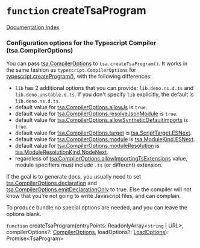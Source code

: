# `function` createTsaProgram

[Documentation Index](../README.md)

### Configuration options for the Typescript Compiler (tsa.CompilerOptions)

You can pass [tsa.CompilerOptions](../private.interface.CompilerOptions/README.md) to `tsa.createTsaProgram()`. It works in the same fashion as `typescript.CompilerOptions` for [typescript.createProgram()](../function.createProgram/README.md), with the following differences:
- `lib` has 2 additional options that you can provide: `lib.deno.ns.d.ts` and `lib.deno.unstable.d.ts`. If you don't specify `lib` explicitly, the default is `lib.deno.ns.d.ts`.
- default value for [tsa.CompilerOptions.allowJs](../private.interface.CompilerOptions/README.md#-allowjs-boolean) is `true`.
- default value for [tsa.CompilerOptions.resolveJsonModule](../private.interface.CompilerOptions/README.md#-resolvejsonmodule-boolean) is `true`.
- default value for [tsa.CompilerOptions.allowSyntheticDefaultImports](../private.interface.CompilerOptions/README.md#-allowsyntheticdefaultimports-boolean) is `true`.
- default value for [tsa.CompilerOptions.target](../private.interface.CompilerOptions/README.md#-target-scripttarget) is [tsa.ScriptTarget.ESNext](../private.enum.ScriptTarget/README.md#esnext--99).
- default value for [tsa.CompilerOptions.module](../private.interface.CompilerOptions/README.md#-module-modulekind) is [tsa.ModuleKind.ESNext](../private.enum.ModuleKind/README.md#esnext--99).
- default value for [tsa.CompilerOptions.moduleResolution](../private.interface.CompilerOptions/README.md#-moduleresolution-moduleresolutionkind) is [tsa.ModuleResolutionKind.NodeNext](../private.enum.ModuleResolutionKind/README.md#nodenext--99).
- regardless of [tsa.CompilerOptions.allowImportingTsExtensions](../private.interface.CompilerOptions/README.md#-allowimportingtsextensions-boolean) value, module specifiers must include `.ts` (or different) extension.

If the goal is to generate docs, you usually need to set [tsa.CompilerOptions.declaration](../private.interface.CompilerOptions/README.md#-declaration-boolean) and [tsa.CompilerOptions.emitDeclarationOnly](../private.interface.CompilerOptions/README.md#-emitdeclarationonly-boolean) to true.
Else the compiler will not know that you're not going to write Javascript files, and can complain.

To produce bundle no special options are needed, and you can leave the options blank.

`function` createTsaProgram(entryPoints: ReadonlyArray\<`string` | URL>, compilerOptions?: [CompilerOptions](../private.interface.CompilerOptions/README.md), loadOptions?: [LoadOptions](../type.LoadOptions/README.md)): Promise\<TsaProgram>